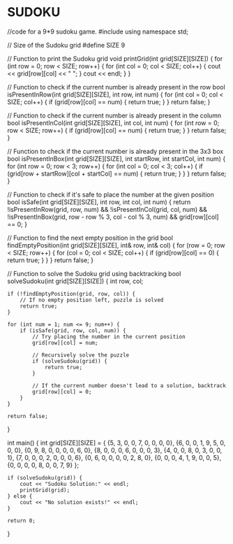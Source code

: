 # SUDOKU 
//code for a 9*9 sudoku game.
#include <iostream>
using namespace std;

// Size of the Sudoku grid
#define SIZE 9

// Function to print the Sudoku grid
void printGrid(int grid[SIZE][SIZE]) {
    for (int row = 0; row < SIZE; row++) {
        for (int col = 0; col < SIZE; col++) {
            cout << grid[row][col] << " ";
        }
        cout << endl;
    }
}

// Function to check if the current number is already present in the row
bool isPresentInRow(int grid[SIZE][SIZE], int row, int num) {
    for (int col = 0; col < SIZE; col++) {
        if (grid[row][col] == num) {
            return true;
        }
    }
    return false;
}

// Function to check if the current number is already present in the column
bool isPresentInCol(int grid[SIZE][SIZE], int col, int num) {
    for (int row = 0; row < SIZE; row++) {
        if (grid[row][col] == num) {
            return true;
        }
    }
    return false;
}

// Function to check if the current number is already present in the 3x3 box
bool isPresentInBox(int grid[SIZE][SIZE], int startRow, int startCol, int num) {
    for (int row = 0; row < 3; row++) {
        for (int col = 0; col < 3; col++) {
            if (grid[row + startRow][col + startCol] == num) {
                return true;
            }
        }
    }
    return false;
}

// Function to check if it's safe to place the number at the given position
bool isSafe(int grid[SIZE][SIZE], int row, int col, int num) {
    return !isPresentInRow(grid, row, num) &&
           !isPresentInCol(grid, col, num) &&
           !isPresentInBox(grid, row - row % 3, col - col % 3, num) &&
           grid[row][col] == 0;
}

// Function to find the next empty position in the grid
bool findEmptyPosition(int grid[SIZE][SIZE], int& row, int& col) {
    for (row = 0; row < SIZE; row++) {
        for (col = 0; col < SIZE; col++) {
            if (grid[row][col] == 0) {
                return true;
            }
        }
    }
    return false;
}

// Function to solve the Sudoku grid using backtracking
bool solveSudoku(int grid[SIZE][SIZE]) {
    int row, col;

    if (!findEmptyPosition(grid, row, col)) {
        // If no empty position left, puzzle is solved
        return true;
    }

    for (int num = 1; num <= 9; num++) {
        if (isSafe(grid, row, col, num)) {
            // Try placing the number in the current position
            grid[row][col] = num;

            // Recursively solve the puzzle
            if (solveSudoku(grid)) {
                return true;
            }

            // If the current number doesn't lead to a solution, backtrack
            grid[row][col] = 0;
        }
    }

    return false;
}

int main() {
    int grid[SIZE][SIZE] = {
        {5, 3, 0, 0, 7, 0, 0, 0, 0},
        {6, 0, 0, 1, 9, 5, 0, 0, 0},
        {0, 9, 8, 0, 0, 0, 0, 6, 0},
        {8, 0, 0, 0, 6, 0, 0, 0, 3},
        {4, 0, 0, 8, 0, 3, 0, 0, 1},
        {7, 0, 0, 0, 2, 0, 0, 0, 6},
        {0, 6, 0, 0, 0, 0, 2, 8, 0},
        {0, 0, 0, 4, 1, 9, 0, 0, 5},
        {0, 0, 0, 0, 8, 0, 0, 7, 9}
    };

    if (solveSudoku(grid)) {
        cout << "Sudoku Solution:" << endl;
        printGrid(grid);
    } else {
        cout << "No solution exists!" << endl;
    }

    return 0;
}
